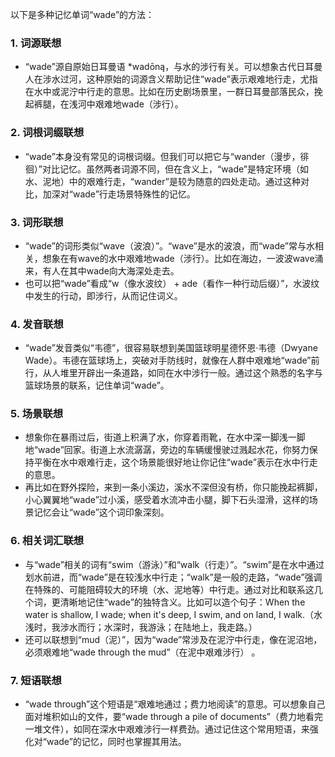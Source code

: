 以下是多种记忆单词“wade”的方法：

### 1. 词源联想
 - “wade”源自原始日耳曼语 *wadōną，与水的涉行有关。可以想象古代日耳曼人在涉水过河，这种原始的词源含义帮助记住“wade”表示艰难地行走，尤指在水中或泥泞中行走的意思。比如在历史剧场景里，一群日耳曼部落民众，挽起裤腿，在浅河中艰难地wade（涉行）。 

### 2. 词根词缀联想
 - “wade”本身没有常见的词根词缀。但我们可以把它与“wander（漫步，徘徊）”对比记忆。虽然两者词源不同，但在含义上，“wade”是特定环境（如水、泥地）中的艰难行走，“wander”是较为随意的四处走动。通过这种对比，加深对“wade”行走场景特殊性的记忆。

### 3. 词形联想
 - “wade”的词形类似“wave（波浪）”。“wave”是水的波浪，而“wade”常与水相关，想象在有wave的水中艰难地wade（涉行）。比如在海边，一波波wave涌来，有人在其中wade向大海深处走去。 
 - 也可以把“wade”看成“w（像水波纹） + ade（看作一种行动后缀）”，水波纹中发生的行动，即涉行，从而记住词义。

### 4. 发音联想
 - “wade”发音类似“韦德”，很容易联想到美国篮球明星德怀恩·韦德（Dwyane Wade）。韦德在篮球场上，突破对手防线时，就像在人群中艰难地“wade”前行，从人堆里开辟出一条道路，如同在水中涉行一般。通过这个熟悉的名字与篮球场景的联系，记住单词“wade”。

### 5. 场景联想
 - 想象你在暴雨过后，街道上积满了水，你穿着雨靴，在水中深一脚浅一脚地“wade”回家。街道上水流潺潺，旁边的车辆缓慢驶过溅起水花，你努力保持平衡在水中艰难行走，这个场景能很好地让你记住“wade”表示在水中行走的意思。
 - 再比如在野外探险，来到一条小溪边，溪水不深但没有桥，你只能挽起裤脚，小心翼翼地“wade”过小溪，感受着水流冲击小腿，脚下石头湿滑，这样的场景记忆会让“wade”这个词印象深刻。

### 6. 相关词汇联想
 - 与“wade”相关的词有“swim（游泳）”和“walk（行走）”。“swim”是在水中通过划水前进，而“wade”是在较浅水中行走；“walk”是一般的走路，“wade”强调在特殊的、可能阻碍较大的环境（水、泥地等）中行走。通过对比和联系这几个词，更清晰地记住“wade”的独特含义。比如可以造个句子：When the water is shallow, I wade; when it's deep, I swim, and on land, I walk.（水浅时，我涉水而行；水深时，我游泳；在陆地上，我走路。） 
 - 还可以联想到“mud（泥）”，因为“wade”常涉及在泥泞中行走，像在泥沼地，必须艰难地“wade through the mud”（在泥中艰难涉行） 。

### 7. 短语联想
 - “wade through”这个短语是“艰难地通过；费力地阅读”的意思。可以想象自己面对堆积如山的文件，要“wade through a pile of documents”（费力地看完一堆文件），如同在深水中艰难涉行一样费劲。通过记住这个常用短语，来强化对“wade”的记忆，同时也掌握其用法。 